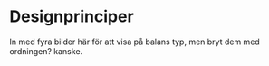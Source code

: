 
Designprinciper
=========================

<article style="min-height: 300px">
In med fyra bilder här för att visa på balans typ, men bryt dem med ordningen? kanske. 
</article>
